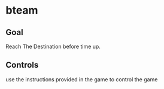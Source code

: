 # bteam

## Goal

Reach The Destination before time up.

## Controls

use the instructions provided in the game to control the game
